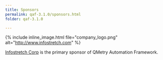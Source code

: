 ```yaml
---
title: Sponsors
permalink: qaf-3.1.0/sponsors.html
folder: qaf-3.1.0

---
```





{% include inline_image.html file="company_logo.png" alt="http://www.infostretch.com" %} 


<a href="http://www.infostretch.com" target="_blank">Infostretch Corp</a> is the primary sponsor of QMetry Automation Framework.